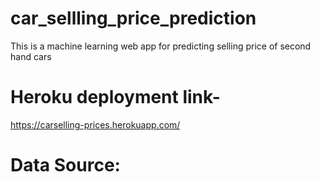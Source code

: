 # car_sellling_price_prediction
This is a machine learning web app for predicting selling price of second hand cars

# Heroku deployment link-
https://carselling-prices.herokuapp.com/

# Data Source:

